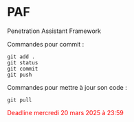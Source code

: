 # PAF

Penetration Assistant Framework

Commandes pour commit :

```git
git add .
git status
git commit
git push
```

Commandes pour mettre à jour son code :

```git
git pull
```

<span style="color: #FF0000">Deadline mercredi 20 mars 2025 à 23:59</span>
